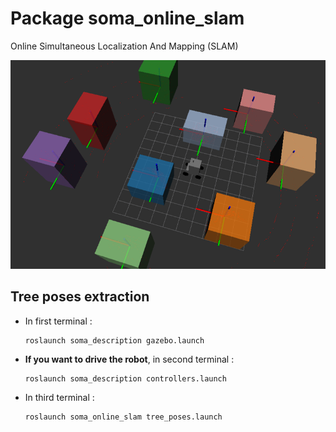 # Package **soma_online_slam**

Online Simultaneous Localization And Mapping (SLAM)

![trees poses estimation in Rviz](../images/tree_poses.png)

## Tree poses extraction

- In first terminal :

  ```
  roslaunch soma_description gazebo.launch
  ```

- **If you want to drive the robot**, in second terminal :

  ```
  roslaunch soma_description controllers.launch
  ```

- In third terminal :
  ```
  roslaunch soma_online_slam tree_poses.launch
  ```
